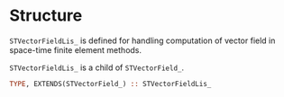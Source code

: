 # Structure

`STVectorFieldLis_` is defined for handling computation of vector field in space-time finite element methods.

`STVectorFieldLis_` is a child of `STVectorField_`.

```fortran
TYPE, EXTENDS(STVectorField_) :: STVectorFieldLis_
```
